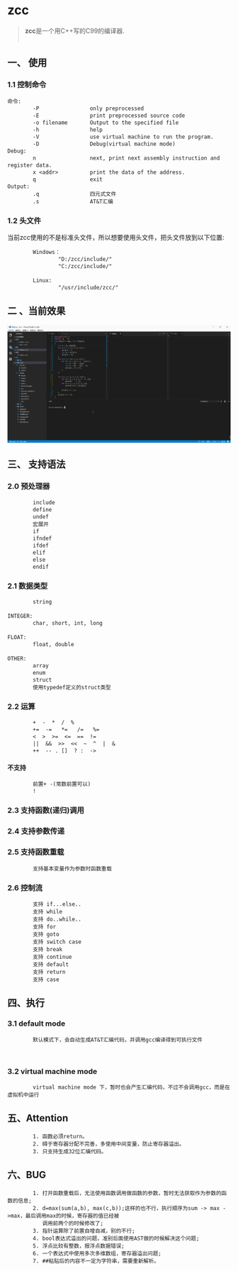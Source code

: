 # zcc
> **zcc**是一个用C++写的C99的编译器.
<br><br>

## 一、 使用
### 1.1 控制命令
```
命令:
        -P                only preprocessed
        -E                print preprocessed source code
        -o filename       Output to the specified file
        -h                help
        -V                use virtual machine to run the program.
        -D                Debug(virtual machine mode)
Debug:
        n                 next, print next assembly instruction and register data.
        x <addr>          print the data of the address.
        q                 exit
Output:
        .q                四元式文件
        .s                AT&T汇编
```
### 1.2 头文件
当前zcc使用的不是标准头文件，所以想要使用头文件，把头文件放到以下位置:
```
        Windows：
                "D:/zcc/include/"
                "C:/zcc/include/"

        Linux:
                "/usr/include/zcc/"
```

## 二 、当前效果
![效果](https://github.com/ffiirree/zcc/blob/master/simple/dis.gif)

## 三、 支持语法
### 2.0 预处理器
```
        include 
        define
        undef
        宏展开
        if
        ifndef
        ifdef
        elif
        else
        endif
```

### 2.1 数据类型
```
        string

INTEGER:
        char, short, int, long 

FLOAT:
        float, double

OTHER:
        array
        enum
        struct
        使用typedef定义的struct类型
```
### 2.2 运算
```
        +  -  *  /  %
        +=  -=   *=   /=   %=
        <  >  >=  <=  ==  !=
        ||  &&  >>  <<  ~  ^  |  & 
        ++  -- . []  ? :  ->
```

#### 不支持
```
        前置+ -(常数前置可以)
        !
```
### 2.3 支持函数(递归)调用

### 2.4 支持参数传递

### 2.5 支持函数重载
```
        支持基本变量作为参数时函数重载
```

### 2.6 控制流
```
        支持 if...else..
        支持 while
        支持 do..while..
        支持 for
        支持 goto
        支持 switch case
        支持 break
        支持 continue
        支持 default
        支持 return
        支持 case
```

## 四、执行
### 3.1  default mode
```
        默认模式下，会自动生成AT&T汇编代码，并调用gcc编译得到可执行文件
```
<br>

### 3.2  virtual machine mode
```
        virtual machine mode 下，暂时也会产生汇编代码，不过不会调用gcc，而是在虚拟机中运行
```
## 五、Attention
```
        1. 函数必须return。
        2. 碍于寄存器分配不完善，多使用中间变量，防止寄存器溢出。
        3. 只支持生成32位汇编代码。
```

## 六、BUG
```
        1. 打开函数重载后，无法使用函数调用做函数的参数，暂时无法获取作为参数的函数的信息;
        2. d=max(sum(a,b), max(c,b));这样的也不行，执行顺序为sum -> max ->max，最后调用max的时候，寄存器的值已经被
           调用前两个的时候修改了;
        3. 指针运算除了前置自增自减，别的不行;
        4. bool表达式溢出的问题，准别后面使用AST做的时候解决这个问题;
        5. 浮点比较有整数，报浮点数据错误;
        6. 一个表达式中使用多次多维数组，寄存器溢出问题;
        7. ##粘贴后的内容不一定为字符串，需要重新解析。
```